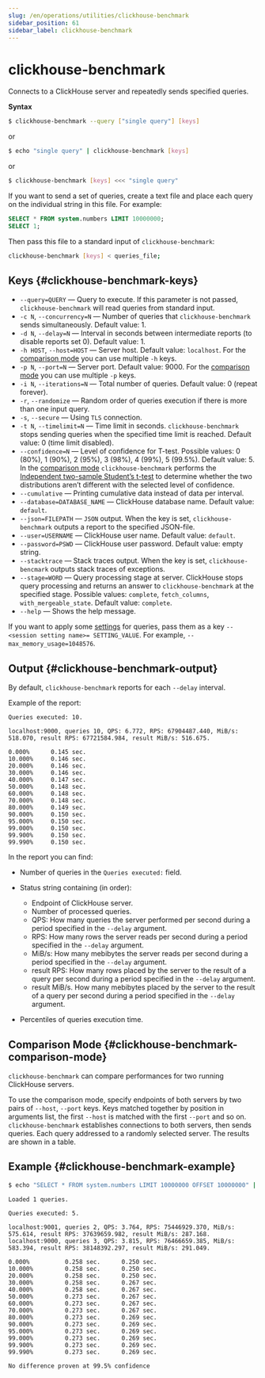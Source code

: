 ```yaml
---
slug: /en/operations/utilities/clickhouse-benchmark
sidebar_position: 61
sidebar_label: clickhouse-benchmark
---
```


# clickhouse-benchmark 

Connects to a ClickHouse server and repeatedly sends specified queries.

**Syntax**

``` bash
$ clickhouse-benchmark --query ["single query"] [keys]
```

or

``` bash
$ echo "single query" | clickhouse-benchmark [keys]
```

or

``` bash
$ clickhouse-benchmark [keys] <<< "single query"
```

If you want to send a set of queries, create a text file and place each query on the individual string in this file. For example:

``` sql
SELECT * FROM system.numbers LIMIT 10000000;
SELECT 1;
```

Then pass this file to a standard input of `clickhouse-benchmark`:

``` bash
clickhouse-benchmark [keys] < queries_file;
```

## Keys {#clickhouse-benchmark-keys}

- `--query=QUERY` — Query to execute. If this parameter is not passed, `clickhouse-benchmark` will read queries from standard input.
- `-c N`, `--concurrency=N` — Number of queries that `clickhouse-benchmark` sends simultaneously. Default value: 1.
- `-d N`, `--delay=N` — Interval in seconds between intermediate reports (to disable reports set 0). Default value: 1.
- `-h HOST`, `--host=HOST` — Server host. Default value: `localhost`. For the [comparison mode](#clickhouse-benchmark-comparison-mode) you can use multiple `-h` keys.
- `-p N`, `--port=N` — Server port. Default value: 9000. For the [comparison mode](#clickhouse-benchmark-comparison-mode) you can use multiple `-p` keys.
- `-i N`, `--iterations=N` — Total number of queries. Default value: 0 (repeat forever).
- `-r`, `--randomize` — Random order of queries execution if there is more than one input query.
- `-s`, `--secure` — Using `TLS` connection.
- `-t N`, `--timelimit=N` — Time limit in seconds. `clickhouse-benchmark` stops sending queries when the specified time limit is reached. Default value: 0 (time limit disabled).
- `--confidence=N` — Level of confidence for T-test. Possible values: 0 (80%), 1 (90%), 2 (95%), 3 (98%), 4 (99%), 5 (99.5%). Default value: 5. In the [comparison mode](#clickhouse-benchmark-comparison-mode) `clickhouse-benchmark` performs the [Independent two-sample Student’s t-test](https://en.wikipedia.org/wiki/Student%27s_t-test#Independent_two-sample_t-test) to determine whether the two distributions aren’t different with the selected level of confidence.
- `--cumulative` — Printing cumulative data instead of data per interval.
- `--database=DATABASE_NAME` — ClickHouse database name. Default value: `default`.
- `--json=FILEPATH` — `JSON` output. When the key is set, `clickhouse-benchmark` outputs a report to the specified JSON-file.
- `--user=USERNAME` — ClickHouse user name. Default value: `default`.
- `--password=PSWD` — ClickHouse user password. Default value: empty string.
- `--stacktrace` — Stack traces output. When the key is set, `clickhouse-bencmark` outputs stack traces of exceptions.
- `--stage=WORD` — Query processing stage at server. ClickHouse stops query processing and returns an answer to `clickhouse-benchmark` at the specified stage. Possible values: `complete`, `fetch_columns`, `with_mergeable_state`. Default value: `complete`.
- `--help` — Shows the help message.

If you want to apply some [settings](../../operations/settings/index.md) for queries, pass them as a key `--<session setting name>= SETTING_VALUE`. For example, `--max_memory_usage=1048576`.

## Output {#clickhouse-benchmark-output}

By default, `clickhouse-benchmark` reports for each `--delay` interval.

Example of the report:

``` text
Queries executed: 10.

localhost:9000, queries 10, QPS: 6.772, RPS: 67904487.440, MiB/s: 518.070, result RPS: 67721584.984, result MiB/s: 516.675.

0.000%      0.145 sec.
10.000%     0.146 sec.
20.000%     0.146 sec.
30.000%     0.146 sec.
40.000%     0.147 sec.
50.000%     0.148 sec.
60.000%     0.148 sec.
70.000%     0.148 sec.
80.000%     0.149 sec.
90.000%     0.150 sec.
95.000%     0.150 sec.
99.000%     0.150 sec.
99.900%     0.150 sec.
99.990%     0.150 sec.
```

In the report you can find:

- Number of queries in the `Queries executed:` field.

- Status string containing (in order):

    - Endpoint of ClickHouse server.
    - Number of processed queries.
    - QPS: How many queries the server performed per second during a period specified in the `--delay` argument.
    - RPS: How many rows the server reads per second during a period specified in the `--delay` argument.
    - MiB/s: How many mebibytes the server reads per second during a period specified in the `--delay` argument.
    - result RPS: How many rows placed by the server to the result of a query per second during a period specified in the `--delay` argument.
    - result MiB/s. How many mebibytes placed by the server to the result of a query per second during a period specified in the `--delay` argument.

- Percentiles of queries execution time.

## Comparison Mode {#clickhouse-benchmark-comparison-mode}

`clickhouse-benchmark` can compare performances for two running ClickHouse servers.

To use the comparison mode, specify endpoints of both servers by two pairs of `--host`, `--port` keys. Keys matched together by position in arguments list, the first `--host` is matched with the first `--port` and so on. `clickhouse-benchmark` establishes connections to both servers, then sends queries. Each query addressed to a randomly selected server. The results are shown in a table.

## Example {#clickhouse-benchmark-example}

``` bash
$ echo "SELECT * FROM system.numbers LIMIT 10000000 OFFSET 10000000" | clickhouse-benchmark --host=localhost --port=9001 --host=localhost --port=9000 -i 10
```

``` text
Loaded 1 queries.

Queries executed: 5.

localhost:9001, queries 2, QPS: 3.764, RPS: 75446929.370, MiB/s: 575.614, result RPS: 37639659.982, result MiB/s: 287.168.
localhost:9000, queries 3, QPS: 3.815, RPS: 76466659.385, MiB/s: 583.394, result RPS: 38148392.297, result MiB/s: 291.049.

0.000%          0.258 sec.      0.250 sec.
10.000%         0.258 sec.      0.250 sec.
20.000%         0.258 sec.      0.250 sec.
30.000%         0.258 sec.      0.267 sec.
40.000%         0.258 sec.      0.267 sec.
50.000%         0.273 sec.      0.267 sec.
60.000%         0.273 sec.      0.267 sec.
70.000%         0.273 sec.      0.267 sec.
80.000%         0.273 sec.      0.269 sec.
90.000%         0.273 sec.      0.269 sec.
95.000%         0.273 sec.      0.269 sec.
99.000%         0.273 sec.      0.269 sec.
99.900%         0.273 sec.      0.269 sec.
99.990%         0.273 sec.      0.269 sec.

No difference proven at 99.5% confidence
```
